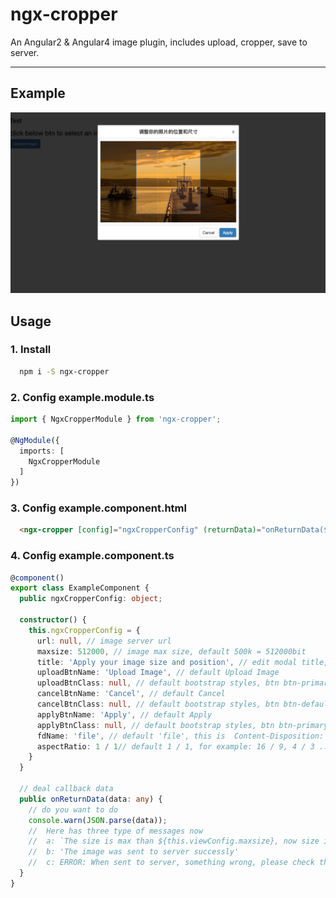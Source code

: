 # ngx-cropper

An Angular2 &amp; Angular4 image plugin, includes upload, cropper, save to server.

---

## Example

![Example](./example.png)

## Usage

### 1. Install

```bash
  npm i -S ngx-cropper
```

### 2. Config __example.module.ts__

```typescript
import { NgxCropperModule } from 'ngx-cropper';

@NgModule({
  imports: [
    NgxCropperModule
  ]
})
```

### 3. Config __example.component.html__

```html
  <ngx-cropper [config]="ngxCropperConfig" (returnData)="onReturnData($event)"></ngx-cropper>
```

### 4. Config __example.component.ts__

```typescript
@component()
export class ExampleComponent {
  public ngxCropperConfig: object;

  constructor() {
    this.ngxCropperConfig = {
      url: null, // image server url
      maxsize: 512000, // image max size, default 500k = 512000bit
      title: 'Apply your image size and position', // edit modal title, this is default
      uploadBtnName: 'Upload Image', // default Upload Image
      uploadBtnClass: null, // default bootstrap styles, btn btn-primary
      cancelBtnName: 'Cancel', // default Cancel
      cancelBtnClass: null, // default bootstrap styles, btn btn-default
      applyBtnName: 'Apply', // default Apply
      applyBtnClass: null, // default bootstrap styles, btn btn-primary
      fdName: 'file', // default 'file', this is  Content-Disposition: form-data; name="file"; filename="fire.jpg"
      aspectRatio: 1 / 1// default 1 / 1, for example: 16 / 9, 4 / 3 ...
    }
  }

  // deal callback data
  public onReturnData(data: any) {
    // do you want to do
    console.warn(JSON.parse(data));
    //  Here has three type of messages now
    //  a: `The size is max than ${this.viewConfig.maxsize}, now size is ${currentSize}k`
    //  b: 'The image was sent to server successly'
    //  c: ERROR: When sent to server, something wrong, please check the server url.'
  }
}
```
